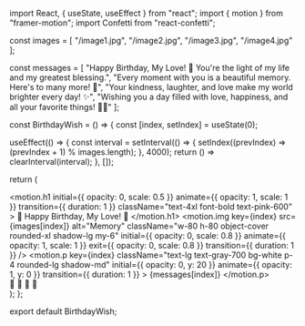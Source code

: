 import React, { useState, useEffect } from "react";
import { motion } from "framer-motion";
import Confetti from "react-confetti";

const images = [
  "/image1.jpg",
  "/image2.jpg",
  "/image3.jpg",
  "/image4.jpg"
];

const messages = [
  "Happy Birthday, My Love! 🎉 You're the light of my life and my greatest blessing.",
  "Every moment with you is a beautiful memory. Here's to many more! 💖",
  "Your kindness, laughter, and love make my world brighter every day! ✨",
  "Wishing you a day filled with love, happiness, and all your favorite things! 🎂🎈"
];

const BirthdayWish = () => {
  const [index, setIndex] = useState(0);

  useEffect(() => {
    const interval = setInterval(() => {
      setIndex((prevIndex) => (prevIndex + 1) % images.length);
    }, 4000);
    return () => clearInterval(interval);
  }, []);

  return (
    <div className="flex flex-col items-center justify-center min-h-screen bg-pink-100 p-6 text-center">
      <Confetti numberOfPieces={100} />
      <motion.h1
        initial={{ opacity: 0, scale: 0.5 }}
        animate={{ opacity: 1, scale: 1 }}
        transition={{ duration: 1 }}
        className="text-4xl font-bold text-pink-600"
      >
        🎂 Happy Birthday, My Love! 🎈
      </motion.h1>
      <motion.img
        key={index}
        src={images[index]}
        alt="Memory"
        className="w-80 h-80 object-cover rounded-xl shadow-lg my-6"
        initial={{ opacity: 0, scale: 0.8 }}
        animate={{ opacity: 1, scale: 1 }}
        exit={{ opacity: 0, scale: 0.8 }}
        transition={{ duration: 1 }}
      />
      <motion.p
        key={index}
        className="text-lg text-gray-700 bg-white p-4 rounded-lg shadow-md"
        initial={{ opacity: 0, y: 20 }}
        animate={{ opacity: 1, y: 0 }}
        transition={{ duration: 1 }}
      >
        {messages[index]}
      </motion.p>
      <div className="mt-6 text-2xl">🎁 🎉 🎊 🍰</div>
    </div>
  );
};

export default BirthdayWish;
